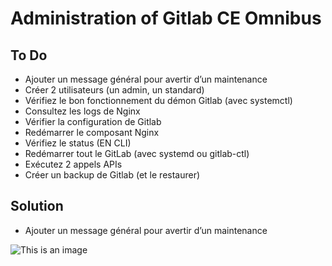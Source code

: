 # Administration of Gitlab CE Omnibus

## To Do

- Ajouter un message général pour avertir d’un maintenance 
- Créer 2 utilisateurs (un admin, un standard) 
- Vérifiez le bon fonctionnement du démon Gitlab (avec systemctl) 
- Consultez les logs de Nginx 
- Vérifier la configuration de Gitlab 
- Redémarrer le composant Nginx 
- Vérifiez le  status (EN CLI) 
- Redémarrer tout le GitLab (avec systemd ou gitlab-ctl) 
- Exécutez 2 appels  APIs 
- Créer un backup de Gitlab (et le restaurer)

## Solution

- Ajouter un message général pour avertir d’un maintenance

![This is an image](/files/01.png)
